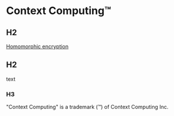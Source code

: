 # Context Computing™

## H2

[Homomorphic encryption](https://en.wikipedia.org/wiki/Homomorphic_encryption)

## H2

text

### H3
"Context Computing" is a trademark (™) of Context Computing Inc.

